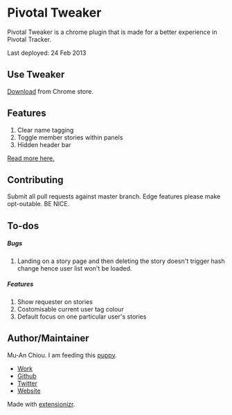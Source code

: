 Pivotal Tweaker
===============

Pivotal Tweaker is a chrome plugin that is made for a better experience in Pivotal Tracker. 

Last deployed: 24 Feb 2013

## Use Tweaker

[Download](https://chrome.google.com/webstore/detail/pivotal-tweaker/aodalckpkgijlndlnlhblojedfboaglg) from Chrome store.

## Features

1. Clear name tagging
2. Toggle member stories within panels
3. Hidden header bar

[Read more here.](http://muan.co/2013/02/13/pivotal-tweaker/)


## Contributing

Submit all pull requests against master branch. Edge features please make opt-outable. BE NICE.

## To-dos

##### Bugs

1. Landing on a story page and then deleting the story doesn't trigger hash change hence user list won't be loaded.

##### Features

1. Show requester on stories
2. Costomisable current user tag colour
3. Default focus on one particular user's stories

## Author/Maintainer

Mu-An Chiou. I am feeding this [puppy](http://youtu.be/UIDb6VBO9os?t=20m19s).
- [Work](http://copyin.com)
- [Github](https://github.com/muan)
- [Twitter](http://twitter.com/muanchiou)
- [Website](http://muan.co)

Made with [extensionizr](http://extensionizr.com/).